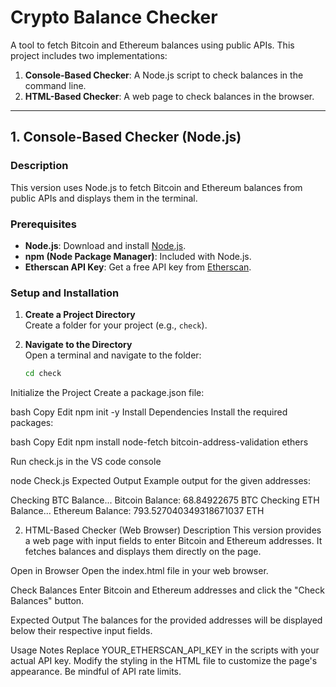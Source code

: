 # Crypto Balance Checker

A tool to fetch Bitcoin and Ethereum balances using public APIs. This project includes two implementations:

1. **Console-Based Checker**: A Node.js script to check balances in the command line.
2. **HTML-Based Checker**: A web page to check balances in the browser.

---

## 1. Console-Based Checker (Node.js)

### Description
This version uses Node.js to fetch Bitcoin and Ethereum balances from public APIs and displays them in the terminal.

### Prerequisites
- **Node.js**: Download and install [Node.js](https://nodejs.org).
- **npm (Node Package Manager)**: Included with Node.js.
- **Etherscan API Key**: Get a free API key from [Etherscan](https://etherscan.io/apis).

### Setup and Installation
1. **Create a Project Directory**  
   Create a folder for your project (e.g., `check`).

2. **Navigate to the Directory**  
   Open a terminal and navigate to the folder:
   ```bash
   cd check
Initialize the Project
Create a package.json file:

bash
Copy
Edit
npm init -y
Install Dependencies
Install the required packages:

bash
Copy
Edit
npm install node-fetch bitcoin-address-validation ethers

Run check.js in the VS code console


node Check.js
Expected Output
Example output for the given addresses:


Checking BTC Balance...
Bitcoin Balance: 68.84922675 BTC
Checking ETH Balance...
Ethereum Balance: 793.527040349318671037 ETH

2. HTML-Based Checker (Web Browser)
Description
This version provides a web page with input fields to enter Bitcoin and Ethereum addresses. It fetches balances and displays them directly on the page.


Open in Browser
Open the index.html file in your web browser.

Check Balances
Enter Bitcoin and Ethereum addresses and click the "Check Balances" button.

Expected Output
The balances for the provided addresses will be displayed below their respective input fields.

Usage Notes
Replace YOUR_ETHERSCAN_API_KEY in the scripts with your actual API key.
Modify the styling in the HTML file to customize the page's appearance.
Be mindful of API rate limits.
